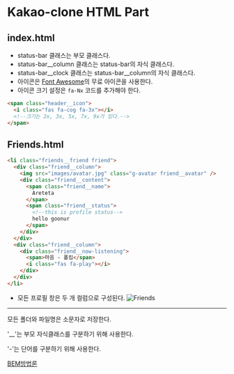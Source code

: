 # Kakao-clone HTML Part

## index.html

- status-bar 클래스는 부모 클래스다.
- status-bar\_\_column 클래스는 status-bar의 자식 클래스다.
- status-bar\_\_clock 클래스는 status-bar\_\_column의 자식 클래스다.
- 아이콘은 <a href='https://fontawesome.com/'>Font Awesome</a>의 무료 아이콘을 사용한다.
- 아이콘 크기 설정은 `fa-Nx` 코드를 추가해야 한다.

```html
<span class="header__icon">
  <i class="fas fa-cog fa-3x"></i>
  <!--크기는 2x, 3x, 5x, 7x, 9x가 있다.-->
</span>
```

## Friends.html

```html
<li class="friends__friend friend">
  <div class="friend__column">
    <img src="images/avatar.jpg" class="g-avatar friend__avatar" />
    <div class="friend__content">
      <span class="friend__name">
        Areteta
      </span>
      <span class="friend__status">
        <!--this is profile status-->
        hello goonur
      </span>
    </div>
  </div>
  <div class="friend__column">
    <div class="friend__now-listening">
      <span>마음 - 폴킴</span>
      <i class="fas fa-play"></i>
    </div>
  </div>
</li>
```

- 모든 프로필 창은 두 개 컬럼으로 구성된다.
  ![Friends](https://user-images.githubusercontent.com/50260620/71883127-161ca000-3179-11ea-84f4-b89104c59d03.jpg)


---

<p>모든 폴더와 파일명은 소문자로 저장한다.</p>
<p>'__'는 부모 자식클래스를 구분하기 위해 사용한다.</p>
<p>'-'는 단어를 구분하기 위해 사용한다.</p>
<a href="https://velog.io/@yesdoing/BEM-Block-Element-Modifier-Quick-start">BEM방법론</a
